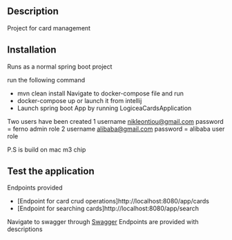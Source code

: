 ## Description
Project for card management

## Installation
Runs as a normal spring boot project

run the following command
- mvn clean install
Navigate to docker-compose file and run
- docker-compose up or launch it from intellij
- Launch spring boot App by running LogiceaCardsApplication

Two users have been created
1 username nikleontiou@gmail.com password = ferno admin role
2 username alibaba@gmail.com password = alibaba  user role

P.S is build on mac m3 chip

## Test the application
Endpoints provided
- [Endpoint for card crud operations]http://localhost:8080/app/cards
- [Endpoint for searching cards]http://localhost:8080/app/search

Navigate to swagger through [Swagger](http://localhost:8080/swagger-ui/index.html)
Endpoints are provided with descriptions

